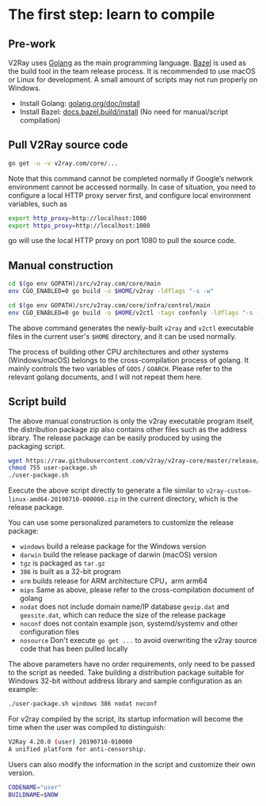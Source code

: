 # The first step: learn to compile

## Pre-work

V2Ray uses [Golang](https://golang.org/) as the main programming language. [Bazel](https://bazel.build/) is used as the build tool in the team release process. It is recommended to use macOS or Linux for development. A small amount of scripts may not run properly on Windows.

* Install Golang: [golang.org/doc/install](https://golang.org/doc/install)
* Install Bazel: [docs.bazel.build/install](https://docs.bazel.build/versions/master/install.html) (No need for manual/script compilation)

## Pull V2Ray source code

```bash
go get -u -v v2ray.com/core/...
```

Note that this command cannot be completed normally if Google’s network environment cannot be accessed normally. In case of situation, you need to configure a local HTTP proxy server first, and configure local environment variables, such as

```bash
export http_proxy=http://localhost:1080
export https_proxy=http://localhost:1080
```

go will use the local HTTP proxy on port 1080 to pull the source code.

## Manual construction

```bash
cd $(go env GOPATH)/src/v2ray.com/core/main
env CGO_ENABLED=0 go build -o $HOME/v2ray -ldflags "-s -w"

cd $(go env GOPATH)/src/v2ray.com/core/infra/control/main
env CGO_ENABLED=0 go build -o $HOME/v2ctl -tags confonly -ldflags "-s -w"
```

The above command generates the newly-built `v2ray` and `v2ctl` executable files in the current user's `$HOME` directory, and it can be used normally.

The process of building other CPU architectures and other systems (Windows/macOS) belongs to the cross-compilation process of golang. It mainly controls the two variables of `GOOS` / `GOARCH`. Please refer to the relevant golang documents, and I will not repeat them here.

## Script build

The above manual construction is only the v2ray executable program itself, the distribution package zip also contains other files such as the address library. The release package can be easily produced by using the packaging script.

```bash
wget https://raw.githubusercontent.com/v2ray/v2ray-core/master/release/user-package.sh
chmod 755 user-package.sh
./user-package.sh
```

Execute the above script directly to generate a file similar to `v2ray-custom-linux-amd64-20190710-000000.zip` in the current directory, which is the release package.

You can use some personalized parameters to customize the release package:

* `windows` build a release package for the Windows version
* `darwin` build the release package of darwin (macOS) version
* `tgz` is packaged as `tar.gz`
* `386` is built as a 32-bit program
* `arm` builds release for ARM architecture CPU，arm arm64
* `mips` Same as above, please refer to the cross-compilation document of golang
* `nodat` does not include domain name/IP database `geoip.dat` and `geosite.dat`, which can reduce the size of the release package
* `noconf` does not contain example json, systemd/systemv and other configuration files
* `nosource` Don't execute `go get ...` to avoid overwriting the v2ray source code that has been pulled locally

The above parameters have no order requirements, only need to be passed to the script as needed. Take building a distribution package suitable for Windows 32-bit without address library and sample configuration as an example:

```bash
./user-package.sh windows 386 nodat noconf
```

For v2ray compiled by the script, its startup information will become the time when the user was compiled to distinguish:

```bash
V2Ray 4.20.0 (user) 20190710-010000
A unified platform for anti-censorship.
```

Users can also modify the information in the script and customize their own version.

```bash
CODENAME="user"
BUILDNAME=$NOW
```
